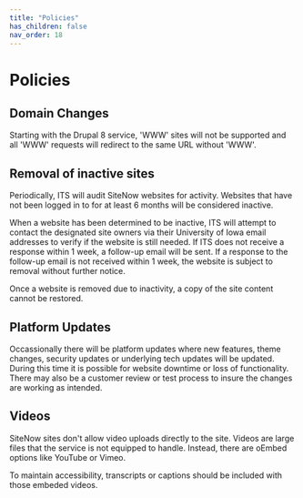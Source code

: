 ```yaml
---
title: "Policies"
has_children: false
nav_order: 18
---
```


# Policies


## Domain Changes

Starting with the Drupal 8 service, 'WWW' sites will not be supported and all 'WWW' requests will redirect to the same URL without 'WWW'.


## Removal of inactive sites

Periodically, ITS will audit SiteNow websites for activity. Websites that have not been logged in to for at least 6 months will be considered inactive.

When a website has been determined to be inactive, ITS will attempt to contact the designated site owners via their University of Iowa email addresses to verify if the website is still needed. If ITS does not receive a response within 1 week, a follow-up email will be sent. If a response to the follow-up email is not received within 1 week, the website is subject to removal without further notice.

Once a website is removed due to inactivity, a copy of the site content cannot be restored.


## Platform Updates

Occassionally there will be platform updates where new features, theme changes, security updates or underlying tech updates will be updated. During this time it is possible for website downtime or loss of functionality. There may also be a customer review or test process to insure the changes are working as intended.


## Videos

SiteNow sites don't allow video uploads directly to the site. Videos are large files that the service is not equipped to handle. Instead, there are oEmbed options like YouTube or Vimeo.

To maintain accessibility, transcripts or captions should be included with those embeded videos.

